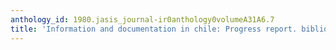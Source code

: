 ```yaml
---
anthology_id: 1980.jasis_journal-ir0anthology0volumeA31A6.7
title: 'Information and documentation in chile: Progress report. bibliography 1974-1976'
---
```

